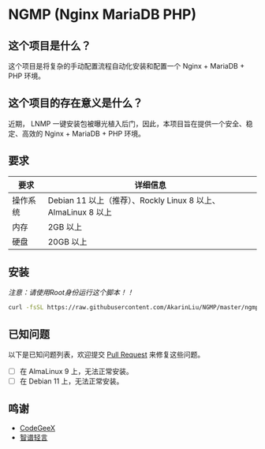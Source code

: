 # NGMP (Nginx MariaDB PHP)

## 这个项目是什么？

这个项目是将复杂的手动配置流程自动化安装和配置一个 Nginx + MariaDB + PHP 环境。

## 这个项目的存在意义是什么？
近期， LNMP 一键安装包被曝光植入后门，因此，本项目旨在提供一个安全、稳定、高效的 Nginx + MariaDB + PHP 环境。

## 要求

| 要求 | 详细信息 |
|-----|-----|
|操作系统 | Debian 11 以上（推荐）、Rockly Linux 8 以上、AlmaLinux 8 以上 |
| 内存 | 2GB 以上 |
| 硬盘 | 20GB 以上 |

## 安装

*注意：请使用Root身份运行这个脚本！！*

```bash
curl -fsSL https://raw.githubusercontent.com/AkarinLiu/NGMP/master/ngmp | bash -s
```

## 已知问题

以下是已知问题列表，欢迎提交 [Pull Request](https://github.com/AkarinLiu/ngmp/compare) 来修复这些问题。

- [ ] 在 AlmaLinux 9 上，无法正常安装。
- [ ] 在 Debian 11 上，无法正常安装。

## 鸣谢
- [CodeGeeX](https://codegeex.com)
- [智谱轻言](https://chatglm.cn)